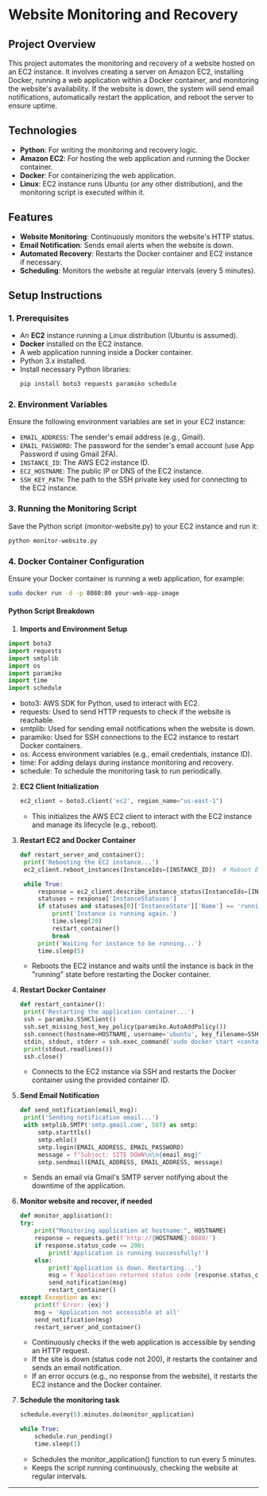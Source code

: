 # Website Monitoring and Recovery

## Project Overview

This project automates the monitoring and recovery of a website hosted on an EC2 instance. It involves creating a server on Amazon EC2, installing Docker, running a web application within a Docker container, and monitoring the website's availability. If the website is down, the system will send email notifications, automatically restart the application, and reboot the server to ensure uptime.

## Technologies

- **Python**: For writing the monitoring and recovery logic.
- **Amazon EC2**: For hosting the web application and running the Docker container.
- **Docker**: For containerizing the web application.
- **Linux**: EC2 instance runs Ubuntu (or any other distribution), and the monitoring script is executed within it.

## Features

- **Website Monitoring**: Continuously monitors the website's HTTP status.
- **Email Notification**: Sends email alerts when the website is down.
- **Automated Recovery**: Restarts the Docker container and EC2 instance if necessary.
- **Scheduling**: Monitors the website at regular intervals (every 5 minutes).

## Setup Instructions

### 1. Prerequisites

- An **EC2** instance running a Linux distribution (Ubuntu is assumed).
- **Docker** installed on the EC2 instance.
- A web application running inside a Docker container.
- Python 3.x installed.
- Install necessary Python libraries:
    ```bash
    pip install boto3 requests paramiko schedule
    ```

### 2. Environment Variables

Ensure the following environment variables are set in your EC2 instance:
- `EMAIL_ADDRESS`: The sender's email address (e.g., Gmail).
- `EMAIL_PASSWORD`: The password for the sender's email account (use App Password if using Gmail 2FA).
- `INSTANCE_ID`: The AWS EC2 instance ID.
- `EC2_HOSTNAME`: The public IP or DNS of the EC2 instance.
- `SSH_KEY_PATH`: The path to the SSH private key used for connecting to the EC2 instance.


### 3. Running the Monitoring Script
Save the Python script (monitor-website.py) to your EC2 instance and run it:
```bash
python monitor-website.py
```

### 4. Docker Container Configuration
Ensure your Docker container is running a web application, for example:
```bash
sudo docker run -d -p 8080:80 your-web-app-image
```

#### Python Script Breakdown
1. **Imports and Environment Setup**
  ```python
  import boto3
  import requests
  import smtplib
  import os
  import paramiko
  import time
  import schedule
  ```

  - boto3: AWS SDK for Python, used to interact with EC2.
  - requests: Used to send HTTP requests to check if the website is reachable.
  - smtplib: Used for sending email notifications when the website is down.
  - paramiko: Used for SSH connections to the EC2 instance to restart Docker containers.
  - os: Access environment variables (e.g., email credentials, instance ID).
  - time: For adding delays during instance monitoring and recovery.
  - schedule: To schedule the monitoring task to run periodically.

2. **EC2 Client Initialization**
   ```python
   ec2_client = boto3.client('ec2', region_name="us-east-1")
   ```
   - This initializes the AWS EC2 client to interact with the EC2 instance and manage its lifecycle (e.g., reboot).

3. **Restart EC2 and Docker Container**
   ```python
   def restart_server_and_container():
    print('Rebooting the EC2 instance...')
    ec2_client.reboot_instances(InstanceIds=[INSTANCE_ID])  # Reboot EC2

    while True:
        response = ec2_client.describe_instance_status(InstanceIds=[INSTANCE_ID])
        statuses = response['InstanceStatuses']
        if statuses and statuses[0]['InstanceState']['Name'] == 'running':
            print('Instance is running again.')
            time.sleep(20)
            restart_container()
            break
        print('Waiting for instance to be running...')
        time.sleep(5)
    ```
    - Reboots the EC2 instance and waits until the instance is back in the "running" state before restarting the Docker container.
    
4. **Restart Docker Container**
   ```python
   def restart_container():
    print('Restarting the application container...')
    ssh = paramiko.SSHClient()
    ssh.set_missing_host_key_policy(paramiko.AutoAddPolicy())
    ssh.connect(hostname=HOSTNAME, username='ubuntu', key_filename=SSH_KEY_PATH)
    stdin, stdout, stderr = ssh.exec_command('sudo docker start <container_id>')
    print(stdout.readlines())
    ssh.close()
   ```
   - Connects to the EC2 instance via SSH and restarts the Docker container using the provided container ID.
   
5. **Send Email Notification**
   ```python
   def send_notification(email_msg):
    print('Sending notification email...')
    with smtplib.SMTP('smtp.gmail.com', 587) as smtp:
        smtp.starttls()
        smtp.ehlo()
        smtp.login(EMAIL_ADDRESS, EMAIL_PASSWORD)
        message = f"Subject: SITE DOWN\n\n{email_msg}"
        smtp.sendmail(EMAIL_ADDRESS, EMAIL_ADDRESS, message)
   ```
   - Sends an email via Gmail's SMTP server notifying about the downtime of the application.

6. **Monitor website and recover, if needed**
    ```python
    def monitor_application():
    try:
        print("Monitoring application at hostname:", HOSTNAME)
        response = requests.get(f'http://{HOSTNAME}:8080/')
        if response.status_code == 200:
            print('Application is running successfully!')
        else:
            print('Application is down. Restarting...')
            msg = f'Application returned status code {response.status_code}'
            send_notification(msg)
            restart_container()
    except Exception as ex:
        print(f'Error: {ex}')
        msg = 'Application not accessible at all'
        send_notification(msg)
        restart_server_and_container()
    ```
    - Continuously checks if the web application is accessible by sending an HTTP request.
    - If the site is down (status code not 200), it restarts the container and sends an email notification.
    - If an error occurs (e.g., no response from the website), it restarts the EC2 instance and the Docker container.
        
7. **Schedule the monitoring task**
    ```python
    schedule.every(5).minutes.do(monitor_application)
    
    while True:
        schedule.run_pending()
        time.sleep(1)
    ```
    - Schedules the monitor_application() function to run every 5 minutes.
    - Keeps the script running continuously, checking the website at regular intervals.


---






